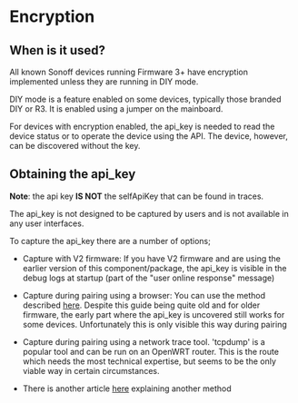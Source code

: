 # Encryption

## When is it used?

All known Sonoff devices running Firmware 3+ have encryption implemented unless they are running in DIY mode.

DIY mode is a feature enabled on some devices, typically those branded DIY or R3. It is enabled using a jumper on the mainboard.

For devices with encryption enabled, the api_key is needed to read the device status or to operate the device using the API. The device, however, can be discovered without the key. 

## Obtaining the api_key

**Note**: the api key **IS NOT** the selfApiKey that can be found in traces.

The api_key is not designed to be captured by users and is not available in any user interfaces.

To capture the api_key there are a number of options;

* Capture with V2 firmware: If you have V2 firmware and are using the earlier version of this component/package, the api_key is visible in the debug logs at startup (part of the "user online response" message)

* Capture during pairing using a browser: You can use the method described [here](https://blog.ipsumdomus.com/sonoff-switch-complete-hack-without-firmware-upgrade-1b2d6632c01). Despite this guide being quite old and for older firmware, the early part where the api_key is uncovered still works for some devices. Unfortunately this is only visible this way during pairing

* Capture during pairing using a network trace tool. 'tcpdump' is a popular tool and can be run on an OpenWRT router. This is the route which needs the most technical expertise, but seems to be the only viable way in certain circumstances.

* There is another article [here](https://community.hubitat.com/t/sonoff-ewelink-via-homebridge-node/3753) explaining another method